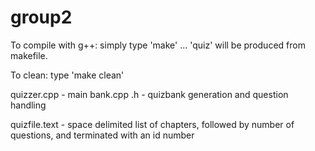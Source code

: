 # group2

To compile with g++:
  simply type 'make' ... 'quiz' will be produced from makefile. 

To clean:
  type 'make clean'

quizzer.cpp - main
bank.cpp .h - quizbank generation and question handling 


quizfile.text - space delimited list of chapters, followed by number of questions, and terminated with an id number
